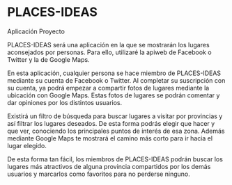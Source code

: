 PLACES-IDEAS
============

Aplicación Proyecto


PLACES-IDEAS será una aplicación en la que se mostrarán los lugares aconsejados por personas. Para ello, utilizaré la apiweb de Facebook o Twitter y la de Google Maps.

En esta aplicación, cualquier persona se hace miembro de PLACES-IDEAS mediante su cuenta de Facebook o Twitter.
Al completar su suscripción con su cuenta, ya podrá empezar a compartir fotos de lugares mediante la ubicación con Google Maps.
Estas fotos de lugares se podrán comentar y dar opiniones por los distintos usuarios.

Existirá un filtro de búsqueda para buscar lugares a visitar por provincias y así filtrar los lugares deseados.
De esta forma podrás elegir que hacer y que ver, conociendo los principales puntos de interés de esa zona.
Además mediante Google Maps te mostrará el camino más corto para ir hacia el lugar elegido.

De esta forma tan fácil, los miembros de PLACES-IDEAS podrán buscar los lugares más atractivos de alguna provincia compartidos por los demás usuarios y marcarlos como favoritos para no perderse ninguno.
